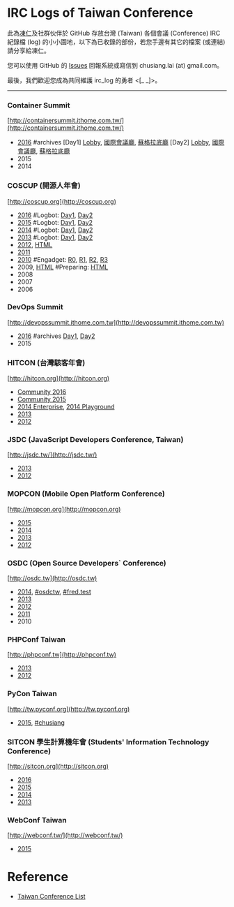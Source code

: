# IRC Logs of Taiwan Conference

此為[凍仁](http://note.drx.tw/p/about-chu-siang-lai.html)及社群伙伴於 GitHub 存放台灣 (Taiwan) 各個會議 (Conference) IRC 紀錄檔 (log) 的小小園地，以下為已收錄的部份，若您手邊有其它的檔案 (或連結) 請分享給凍仁。

您可以使用 GitHub 的 [Issues](https://github.com/chusiang/irc_log/issues) 回報系統或寫信到 chusiang.lai (at) gmail.com。

最後，我們歡迎您成為共同維護 irc_log 的勇者 <[_ _]>。

----

### Container Summit

[http://containersummit.ithome.com.tw/](http://containersummit.ithome.com.tw/)

- [2016](https://gitter.im/orgs/Container-Summit-2016/rooms) #archives [Day1] [Lobby](https://gitter.im/Container-Summit-2016/Lobby/archives/2016/09/21), [國際會議廳](https://gitter.im/Container-Summit-2016/%E5%9C%8B%E9%9A%9B%E6%9C%83%E8%AD%B0%E5%BB%B3/archives/2016/09/21), [蘇格拉底廳](https://gitter.im/Container-Summit-2016/%E8%98%87%E6%A0%BC%E6%8B%89%E5%BA%95%E5%BB%B3/archives/2016/09/21) [Day2] [Lobby](https://gitter.im/Container-Summit-2016/Lobby/archives/2016/09/22), [國際會議廳](https://gitter.im/Container-Summit-2016/%E5%9C%8B%E9%9A%9B%E6%9C%83%E8%AD%B0%E5%BB%B3/archives/2016/09/22), [蘇格拉底廳](https://gitter.im/Container-Summit-2016/%E8%98%87%E6%A0%BC%E6%8B%89%E5%BA%95%E5%BB%B3/archives/2016/09/22)
- 2015
- 2014

### COSCUP (開源人年會)

[http://coscup.org](http://coscup.org)

- [2016](https://raw.github.com/chusiang/irc_log/master/coscup/irc-coscup-2016.log) #Logbot: [Day1](http://logbot.g0v.tw/channel/coscup/2016-08-20), [Day2](http://logbot.g0v.tw/channel/coscup/2016-08-21)
- [2015](https://raw.github.com/chusiang/irc_log/master/coscup/irc-coscup-2015.log) #Logbot: [Day1](http://logbot.g0v.tw/channel/coscup/2015-08-15), [Day2](http://logbot.g0v.tw/channel/coscup/2015-08-16)
- [2014](https://raw.github.com/chusiang/irc_log/master/coscup/irc-coscup-2014.log) #Logbot: [Day1](http://logbot.g0v.tw/channel/coscup/2014-07-19), [Day2](http://logbot.g0v.tw/channel/coscup/2014-07-20)
- [2013](https://raw.github.com/chusiang/irc_log/master/coscup/irc-coscup-2013.log)  #Logbot: [Day1](http://logbot.g0v.tw/channel/coscup/2013-08-03), [Day2](http://logbot.g0v.tw/channel/coscup/2013-08-04)
- [2012](https://raw.github.com/chusiang/irc_log/master/coscup/irc-coscup-2012.log), [HTML](http://ig.deep.tw/coscup.log.html)
- [2011](https://raw.github.com/chusiang/irc_log/master/coscup/irc-coscup-2011.log)
- [2010](https://raw.github.com/chusiang/irc_log/master/coscup/irc-coscup-2010.log) #Engadget: [R0](http://chinese.engadget.com/2010/08/13/coscup-2010-8-14-room1/), [R1](http://chinese.engadget.com/2010/08/13/coscup-2010-8-14-room2/), [R2](http://chinese.engadget.com/2010/08/13/coscup-2010-8-14-room3/), [R3](http://chinese.engadget.com/2010/08/13/coscup-2010-8-14-room4/)
- 2009, [HTML](https://web.archive.org/web/20100224040901/http://coscup.bluet.org/coscup-2009.html) #Preparing: [HTML](https://web.archive.org/web/20100224035450/http://coscup.bluet.org/coscup-2009-preparing.html)
- 2008
- 2007
- 2006

### DevOps Summit

[http://devopssummit.ithome.com.tw](http://devopssummit.ithome.com.tw)

- [2016](https://gitter.im/DevOpsTW/devops_summit_2016) #archives [Day1](https://gitter.im/DevOpsTW/devops_summit_2016/archives/2016/07/05), [Day2](https://gitter.im/DevOpsTW/devops_summit_2016/archives/2016/07/06)
- 2015


### HITCON (台灣駭客年會)

[http://hitcon.org](http://hitcon.org)

- [Community 2016](https://github.com/chusiang/irc_log/raw/master/hitcon/irc-hitcon-cmt-2016.log)
- [Community 2015](https://github.com/chusiang/irc_log/raw/master/hitcon/irc-hitcon-cmt-2015.log)
- [2014 Enterprise](https://github.com/chusiang/irc_log/raw/master/hitcon/irc-hitcon-2014-ent.log), [2014 Playground](https://github.com/chusiang/irc_log/raw/master/hitcon/irc-hitcon-2014-plg.log)
- [2013](https://github.com/chusiang/irc_log/raw/master/hitcon/irc-hitcon-2013.log)
- [2012](https://github.com/chusiang/irc_log/raw/master/hitcon/irc-hitcon-2012.log)

### JSDC (JavaScript Developers Conference, Taiwan)

[http://jsdc.tw/](http://jsdc.tw/)

- [2013](https://github.com/chusiang/irc_log/raw/master/jsdc/irc-jsdc-2013.log)
- [2012](https://github.com/chusiang/irc_log/raw/master/jsdc/irc-jsdc-2012.log)

### MOPCON (Mobile Open Platform Conference)

[http://mopcon.org](http://mopcon.org)

- [2015](https://raw.github.com/chusiang/irc_log/master/mopcon/irc-mopcon-2015.log)
- [2014](https://raw.github.com/chusiang/irc_log/master/mopcon/irc-mopcon-2014.log)
- [2013](https://raw.github.com/chusiang/irc_log/master/mopcon/irc-mopcon-2013.log)
- [2012](https://raw.github.com/chusiang/irc_log/master/mopcon/irc-mopcon-2012.log)

### OSDC (Open Source Developers` Conference)

[http://osdc.tw](http://osdc.tw)

- [2014](https://raw.github.com/chusiang/irc_log/master/osdc/irc-osdc.tw-2014.log), [#osdctw](https://raw.github.com/chusiang/irc_log/master/osdc/irc-osdc.tw-2014-osdctw.log), [#fred.test](https://raw.github.com/chusiang/irc_log/master/osdc/irc-osdc.tw-2014-fred.test.log)
- [2013](https://raw.github.com/chusiang/irc_log/master/osdc/irc-osdc.tw-2013.log)
- [2012](https://raw.github.com/chusiang/irc_log/master/osdc/irc-osdc.tw-2012.log)
- [2011](https://raw.github.com/chusiang/irc_log/master/osdc/irc-osdc.tw-2011.log)
- 2010

### PHPConf Taiwan

[http://phpconf.tw](http://phpconf.tw)

- [2013](https://raw.github.com/chusiang/irc_log/master/phpconf/irc-phpconf-tw-2013.log)
- [2012](https://raw.github.com/chusiang/irc_log/master/phpconf/irc-phpconf-tw-2012.log)

### PyCon Taiwan

[http://tw.pyconf.org](http://tw.pyconf.org)

- [2015](https://gitter.im/pycontw/pyconapac2015), [#chusiang](https://gitter.im/chusiang/pyconapac2015)

### SITCON 學生計算機年會 (Students' Information Technology Conference)

[http://sitcon.org](http://sitcon.org)

- [2016](https://raw.github.com/chusiang/irc_log/master/sitcon/irc-sitcon-2016.log)
- [2015](https://raw.github.com/chusiang/irc_log/master/sitcon/irc-sitcon-2015.log)
- [2014](https://raw.github.com/chusiang/irc_log/master/sitcon/irc-sitcon-2014.log)
- [2013](https://raw.github.com/chusiang/irc_log/master/sitcon/irc-sitcon-2013.log)

### WebConf Taiwan

[http://webconf.tw/](http://webconf.tw/)

- [2015](https://gitter.im/f2etw/f2etw.github.io/ModernWeb2015)

# Reference

- [Taiwan Conference List](http://goo.gl/90yt5)

